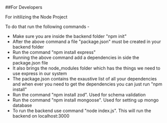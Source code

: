 ##For Developers

For initilizing the Node Project

To do that run the following commands -

- Make sure you are inside the backend folder  "npm init"
- After the above command a file "package.json" must be created in your backend folder
- Run the command "npm install express"
- Running the above command add a dependencies in side the package.json file
- It also brings the node_modules folder which has the things we need to use express in our system
- The package.json contains the exaustive list of all your dependencies and when ever you need to get the dependencies you can just run "npm install"
- Run the command "npm install zod". Used for schema validation
- Run the command "npm install mongoose". Used for setting up mongo database
- To run the backend use command "node index.js". This will run the backend on localhost:3000
